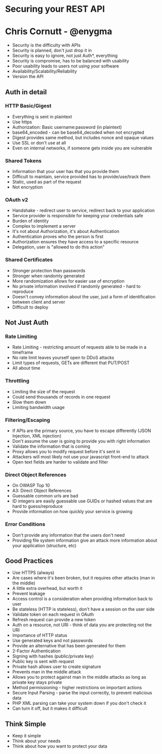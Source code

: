 # Securing your REST API
# Chris Cornutt - @enygma

* Security is the difficulty with APIs
* Security is planned, don't just drop it in
* Security is easy to ignore, not just Auth*, everything
* Security is compromise, has to be balanced with usability
* Poor usability leads to users not using your software
* Availability/Scalability/Reliability
* Version the API

## Auth in detail
### HTTP Basic/Gigest
* Everything is sent in plaintext
* Use https
* Authorization: Basic username:password (in plaintext)
* base64_encoded - can be base64_decoded when not encrypted
* Digest provides same method, but includes nonce and opaque values
* Use SSL or don't use at all
* Even on internal networks, if someone gets inside you are vulnerable

### Shared Tokens
* Information that your user has that you provide them
* Difficult to maintain, service provided has to provide/use/track them
* Static, used as part of the request
* Not encryption

### OAuth v2
* Handshake - redirect user to service, redirect back to your application
* Service provider is responsible for keeping your credentials safe
* Burden of identity
* Complex to implement a server
* It's not about Authorization, it's about Authentication
* Authentication proves who the person is first
* Authorization ensures they have access to a specific resource
* Delegation, user is "allowed to do this action"

### Shared Certificates
* Stronger protection than passwords
* Stronger when randomly generated
* More randomization allows for easier use of encryption
* No private information involved if randomly generated - hard to reproduce
* Doesn't convey information about the user, just a form of identification between client and server
* Difficult to deploy

## Not Just Auth
### Rate Limiting
* Rate Limiting - restricting amount of requests able to be made in a timeframe
* No rate limit leaves yourself open to DDoS attacks
* Limit types of requests, GETs are different that PUT/POST
* All about time
### Throttling
* Limiting the size of the request
* Could send thousands of records in one request
* Slow them down
* Limiting bandwidth usage

### Filtering/Escaping
* If APIs are the primary source, you have to escape differently (JSON Injection, XML injection)
* Don't assume the user is going to provide you with right information
* Validate the information that is coming
* Proxy allows you to modify request before it's sent in
* Attackers will most likely not use your javascript front-end to attack
* Open text fields are harder to validate and filter

### Direct Object References
* On OWASP Top 10
* A3: Direct Object References
* Guessable common urls are bad
* ID integers are easily guessable use GUIDs or hashed values that are hard to guess/reproduce
* Provide information on how quickly your service is growing

### Error Conditions
* Don't provide any information that the users don't need
* Providing file system information give an attack more information about your application (structure, etc)

## Good Practices
* Use HTTPS (always)
* Are cases where it's been broken, but it requires other attacks (man in the middle)
* A little extra overhead, but worth it
* Prevent leakage
* Access control is a consideration when providing information back to user
* Be stateless (HTTP is stateless), don't have a session on the user side
* Validate token on each request in OAuth
* Refresh request can provide a new token
* Auth on a resource, not URI - think of data you are protecting not the URI
* Importance of HTTP status
* Use generated keys and not passwords
* Provide an alternative that has been generated for them
* 2-Factor Authentication
* Signing with hashes (public/private key)
* Public key is sent with request
* Private hash allows user to create signature
* Prevents man in the middle attack
* Allows you to protect against man in the middle attacks as long as private key stays private
* Method permissioning - higher restrictions on important actions
* Secure Input Parsing - parse the input correctly, to prevent malicious data
* PHP XML parsing can take your system down if you don't check it
* Can turn it off, but it makes it difficult

## Think Simple
* Keep it simple
* Think about your needs
* Think about how you want to protect your data
